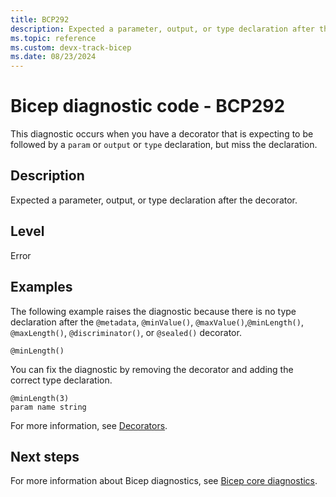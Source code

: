 ```yaml
---
title: BCP292
description: Expected a parameter, output, or type declaration after the decorator.
ms.topic: reference
ms.custom: devx-track-bicep
ms.date: 08/23/2024
---
```


# Bicep diagnostic code - BCP292

This diagnostic occurs when you have a decorator that is expecting to be followed by a `param` or `output` or `type` declaration, but miss the declaration.

## Description

Expected a parameter, output, or type declaration after the decorator.

## Level

Error

## Examples

The following example raises the diagnostic because there is no type declaration after the `@metadata`, `@minValue()`, `@maxValue()`,`@minLength()`, `@maxLength()`, `@discriminator()`, or `@sealed()` decorator.

```bicep
@minLength()
```

You can fix the diagnostic by removing the decorator and adding the correct type declaration.  

```bicep
@minLength(3)
param name string
```

For more information, see [Decorators](../file.md#decorators).

## Next steps

For more information about Bicep diagnostics, see [Bicep core diagnostics](../bicep-core-diagnostics.md).
